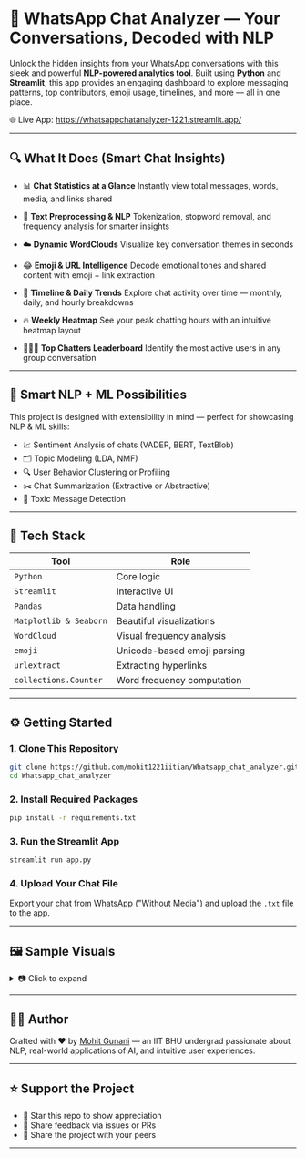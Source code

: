 # 💬 WhatsApp Chat Analyzer — Your Conversations, Decoded with NLP

Unlock the hidden insights from your WhatsApp conversations with this sleek and powerful **NLP-powered analytics tool**. Built using **Python** and **Streamlit**, this app provides an engaging dashboard to explore messaging patterns, top contributors, emoji usage, timelines, and more — all in one place.

🌐 Live App: https://whatsappchatanalyzer-1221.streamlit.app/

---

## 🔍 What It Does (Smart Chat Insights)

* 📊 **Chat Statistics at a Glance**
  Instantly view total messages, words, media, and links shared

* 🧹 **Text Preprocessing & NLP**
  Tokenization, stopword removal, and frequency analysis for smarter insights

* ☁️ **Dynamic WordClouds**
  Visualize key conversation themes in seconds

* 😂 **Emoji & URL Intelligence**
  Decode emotional tones and shared content with emoji + link extraction

* 📆 **Timeline & Daily Trends**
  Explore chat activity over time — monthly, daily, and hourly breakdowns

* 🔥 **Weekly Heatmap**
  See your peak chatting hours with an intuitive heatmap layout

* 🧑‍🤝‍🧑 **Top Chatters Leaderboard**
  Identify the most active users in any group conversation

---

## 🧠 Smart NLP + ML Possibilities

This project is designed with extensibility in mind — perfect for showcasing NLP & ML skills:

* 📈 Sentiment Analysis of chats (VADER, BERT, TextBlob)
* 🗂️ Topic Modeling (LDA, NMF)
* 🔍 User Behavior Clustering or Profiling
* ✂️ Chat Summarization (Extractive or Abstractive)
* 🚨 Toxic Message Detection

---

## 🧰 Tech Stack

| Tool                   | Role                        |
| ---------------------- | --------------------------- |
| `Python`               | Core logic                  |
| `Streamlit`            | Interactive UI              |
| `Pandas`               | Data handling               |
| `Matplotlib & Seaborn` | Beautiful visualizations    |
| `WordCloud`            | Visual frequency analysis   |
| `emoji`                | Unicode-based emoji parsing |
| `urlextract`           | Extracting hyperlinks       |
| `collections.Counter`  | Word frequency computation  |

---

## ⚙️ Getting Started

### 1. Clone This Repository

```bash
git clone https://github.com/mohit1221iitian/Whatsapp_chat_analyzer.git
cd Whatsapp_chat_analyzer
```

### 2. Install Required Packages

```bash
pip install -r requirements.txt
```

### 3. Run the Streamlit App

```bash
streamlit run app.py
```

### 4. Upload Your Chat File

Export your chat from WhatsApp ("Without Media") and upload the `.txt` file to the app.

---

## 🖼️ Sample Visuals

<details>
<summary>📷 Click to expand</summary>

* 📊 Activity Timelines
* 🌥️ WordClouds
* 😂 Emoji Charts
* 📅 Weekly Heatmaps
* 🧑‍🤝‍🧑 User Leaderboards

</details>

---

## 👨‍💻 Author

Crafted with ❤️ by [Mohit Gunani](https://github.com/mohit1221iitian) — an IIT BHU undergrad passionate about NLP, real-world applications of AI, and intuitive user experiences.

---

## ⭐ Support the Project

* 🌟 Star this repo to show appreciation
* 🧠 Share feedback via issues or PRs
* 🚀 Share the project with your peers

---
